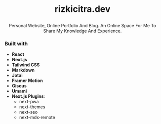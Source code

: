 # <p align="center">rizkicitra.dev</p>

<p align="center">Personal Website, Online Portfolio And Blog. An Online Space For Me To Share My Knowledge And Experience.</p>

### Built with

- **React**
- **Next.js**
- **Tailwind CSS**
- **Markdown**
- **Jotai**
- **Framer Motion**
- **Giscus**
- **Umami**
- **Next.js Plugins**:
  - next-pwa
  - next-themes
  - next-seo
  - next-mdx-remote
